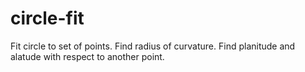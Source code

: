 # circle-fit
Fit circle to set of points. Find radius of curvature. Find planitude and alatude with respect to another point.
